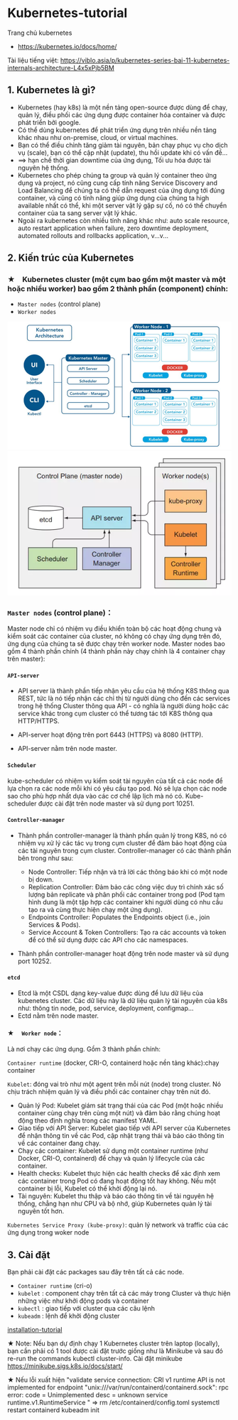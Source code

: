 # Kubernetes-tutorial
Trang chủ kubernetes
- https://kubernetes.io/docs/home/

Tài liệu tiếng việt: https://viblo.asia/p/kubernetes-series-bai-11-kubernetes-internals-architecture-L4x5xPjb5BM
## 1. Kubernetes là gì? 
- Kubernetes (hay k8s) là một nền tảng open-source được dùng để chạy, quản lý, điều phối các ứng dụng được container hóa container và được phát triển bởi google. 
- Có thể dùng kubernetes để phát triển ứng dụng trên nhiều nền tảng khác nhau như on-premise, cloud, or virtual machines.
- Bạn có thể điều chỉnh tăng giảm tài nguyên, bản chạy phục vụ cho dịch vụ (scale), bạn có thể cập nhật (update), thu hồi update khi có vấn đề... 
- ==> hạn chế thời gian downtime của ứng dụng, Tối ưu hóa được tài nguyên hệ thống.
- Kubernetes cho phép chúng ta group và quản lý container theo ứng dụng và project, nó cũng cung cấp tính năng Service Discovery and Load Balancing để chúng ta có thể dẫn request của ứng dụng tới đúng container, và cũng có tính năng giúp ứng dụng của chúng ta high available nhất có thể, khi một server vật lý gặp sự cố, nó có thể chuyển container của ta sang server vật lý khác. 
- Ngoài ra kubernetes còn nhiều tính năng khác như: auto scale resource, auto restart application when failure, zero downtime deployment, automated rollouts and rollbacks application, v...v...

## 2. Kiến trúc của Kubernetes 
### ★　Kubernetes cluster (một cụm bao gồm một master và một hoặc nhiều worker) bao gồm 2 thành phần (component) chính:
  -    `Master nodes` (control plane)
  -    `Worker nodes`

![kubenetes_architecture](./images/kubenetes_architecture.png)
![component-communicate](./images/component-communicate.png)
### `Master nodes` (control plane)：
  Master node chỉ có nhiệm vụ điều khiển toàn bộ các hoạt động chung và kiểm soát các container của cluster, nó không có chạy ứng dụng trên đó, ứng dụng của chúng ta sẽ được chạy trên worker node. 
  Master nodes bao gồm 4 thành phần chính (4 thành phần này chạy chính là 4 container chạy trên master):
  
#### `API-server`
- API server là thành phần tiếp nhận yêu cầu của hệ thống K8S thông qua REST, tức là nó tiếp nhận các chỉ thị từ người dùng cho đến các services trong hệ thống Cluster thông qua API - có nghĩa là người dùng hoặc các service khác trong cụm cluster có thể tương tác tới K8S thông qua HTTP/HTTPS.

- API-server hoạt động trên port 6443 (HTTPS) và 8080 (HTTP).
- API-server nằm trên node master.
  
#### `Scheduler`

kube-scheduler có nhiệm vụ kiểm soát tài nguyên của tất cả các node để lựa chọn ra các node mỗi khi có yêu cầu tạo pod. Nó sẽ lựa chọn các node sao cho phù hợp nhất dựa vào các cơ chế lập lịch mà nó có. Kube-scheduler được cài đặt trên node master và sử dụng port 10251.

#### `Controller-manager`
- Thành phần controller-manager là thành phần quản lý trong K8S, nó có nhiệm vụ xử lý các tác vụ trong cụm cluster để đảm bảo hoạt động của các tài nguyên trong cụm cluster. Controller-manager có các thành phần bên trong như sau:

  - Node Controller: Tiếp nhận và trả lời các thông báo khi có một node bị down.
  - Replication Controller: Đảm bảo các công việc duy trì chính xác số lượng bản replicate và phân phối các container trong pod (Pod tạm hình dung là một tập hợp các container khi người dùng có nhu cầu tạo ra và cùng thực hiện chạy một ứng dụng).
  - Endpoints Controller: Populates the Endpoints object (i.e., join Services & Pods).
  - Service Account & Token Controllers:  Tạo ra các accounts và token để có thể sử dụng được các API cho các namespaces.

- Thành phần controller-manager hoạt động trên node master và sử dụng port 10252.

    
#### `etcd`
- Etcd là một CSDL dạng key-value được dùng để lưu dữ liệu của kubenetes cluster. Các dữ liệu này là dữ liệu quản lý tài nguyên của k8s như: thông tin node, pod, service, deployment, configmap... 
- Ectd nằm trên node master.

  
#### ★　 `Worker node`：
  Là nơi chạy các ứng dụng. Gồm 3 thành phần chính: 
 
`Container runtime` (docker, CRI-O, containerd hoặc nền tảng khác):chạy container

`Kubelet`: đóng vai trò như một agent trên mỗi nút (node) trong cluster. Nó chịu trách nhiệm quản lý và điều phối các container chạy trên nút đó. 

- Quản lý Pod: Kubelet giám sát trạng thái của các Pod (một hoặc nhiều container cùng chạy trên cùng một nút) và đảm bảo rằng chúng hoạt động theo định nghĩa trong các manifest YAML.
- Giao tiếp với API Server: Kubelet giao tiếp với API server của Kubernetes để nhận thông tin về các Pod, cập nhật trạng thái và báo cáo thông tin về các container đang chạy.
- Chạy các container: Kubelet sử dụng một container runtime (như Docker, CRI-O, containerd) để chạy và quản lý lifecycle của các container.
- Health checks: Kubelet thực hiện các health checks để xác định xem các container trong Pod có đang hoạt động tốt hay không. Nếu một container bị lỗi, Kubelet có thể khởi động lại nó.
- Tài nguyên: Kubelet thu thập và báo cáo thông tin về tài nguyên hệ thống, chẳng hạn như CPU và bộ nhớ, giúp Kubernetes quản lý tài nguyên tốt hơn. 

`Kubernetes Service Proxy (kube-proxy)`: quản lý network và traffic của các ứng dụng trong woker node



## 3. Cài đặt
  Bạn phải cài đặt các packages sau đây trên tất cả các node.
- `Container runtime` (cri-o)
- `kubelet`   : component chạy trên tất cả các máy trong Cluster và thực hiện những việc như khởi động pods và container
- `kubectl`   : giao tiếp với cluster qua các câu lệnh
- `kubeadm`   : lệnh để khởi động cluster

[installation-tutorial](./files/13_installation/chap13_Installation.txt)

    

★ Note: Nếu bạn dự định chạy 1 Kubernetes cluster trên laptop (locally), bạn cần phải có 1 tool được cài đặt trước giống như là  Minikube và sau đó re-run the commands kubectl cluster-info.
Cài đặt minikube 
https://minikube.sigs.k8s.io/docs/start/

★ Nếu lỗi xuất hiện "validate service connection: CRI v1 runtime API is not implemented for endpoint \"unix:///var/run/containerd/containerd.sock\": rpc error: code = Unimplemented desc = unknown service runtime.v1.RuntimeService " 
=> rm /etc/containerd/config.toml
systemctl restart containerd
kubeadm init

